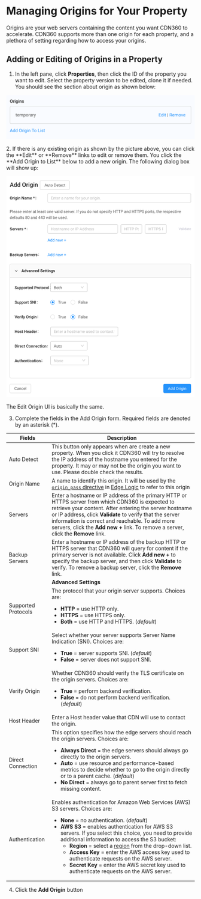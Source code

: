 
# Managing Origins for Your Property

Origins are your web servers containing the content you want CDN360 to accelerate. CDN360 supports more than one origin for each property, and a plethora of setting regarding how to access your origins.

## Adding or Editing of Origins in a Property

1. In the left pane, click **Properties**, then click the ID of the property you want to edit. Select the property version to be edited, clone it if needed. You should see the section about origin as shown below:
<p align="center"><img src="/docs/resources/images/OriginList.png" alt="Upload Certificate Version" width="600"></p>
2. If there is any existing origin as shown by the picture above, you can click the **Edit** or **Remove** links to edit or remove them. You click the **Add Origin to List** below to add a new origin. The following dialog box will show up:
<p align="center"><img src="/docs/resources/images/Add Origin Page.png" alt="Upload Certificate Version" width="600"></p>
The Edit Origin UI is basically the same.

3. Complete the fields in the Add Origin form. Required fields are denoted by an asterisk (*).

| **Fields**             | **Description**                                       |
| ---------------------- | ----------------------------------------------------- |
| Auto Detect            | This button only appears when are create a new property. When you click it CDN360 will try to resolve the IP address of the hostname you entered for the property. It may or may not be the origin you want to use. Please double check the results.|
| Origin Name            | A name to identify this origin. It will be used by the [`origin_pass` directive](</docs/edge-logic/supported-directives.md#origin_pass>) in [Edge Logic](</docs/edge-logic/>) to refer to this origin|
| Servers                | Enter a hostname or IP address of the primary HTTP or HTTPS server from which CDN360 is expected to retrieve your content. After entering the server hostname or IP address, click **Validate** to verify that the server information is correct and reachable. To add more servers, click the **Add new +** link. To remove a server, click the **Remove** link.|
| Backup Servers         | Enter a hostname or IP address of the backup HTTP or HTTPS server that CDN360 will query for content if the primary server is not available. Click **Add new +** to specify the backup server, and then click **Validate** to verify. To remove a backup server, click the **Remove** link.|
|| **Advanced Settings**                                                         |
| Supported Protocols   | The protocol that your origin server supports. Choices are: <ul><strong><li>HTTP</strong> = use HTTP only.<li><strong>HTTPS</strong> = use HTTPS only.<br><li><strong>Both</strong> = use HTTP and HTTPS. (*default*)</li></li>|
| Support SNI         | Select whether your server supports Server Name Indication (SNI). Choices are:<br><ul><li><strong>True</strong> = server supports SNI. (*default*)<li><strong>False</strong> = server does not support SNI.</li></li></ul>|
| Verify Origin         | Whether CDN360 should verify the TLS certificate on the origin servers. Choices are:<br><ul><li><strong>True</strong> = perform backend verification.<li><strong>False</strong> = do not perform backend verification. (*default*)</li></li></ul>|
| Host Header           | Enter a Host header value that CDN will use to contact the origin.|
| Direct Connection     | This option specifies how the edge servers should reach the origin servers. Choices are:<ul><li><strong>Always Direct</strong> = the edge servers should always go directly to the origin servers.<li><strong>Auto</strong> = use resource and performance-based metrics to decide whether to go to the origin directly or to a parent cache. (*default*)<li><strong>No Direct</strong> = always go to parent server first to fetch missing content.</ul>|
| Authentication        | Enables authentication for Amazon Web Services (AWS) S3 servers. Choices are:<ul><li><strong>None</strong> = no authentication. (*default*) <br><li><strong>AWS S3</strong> = enables authentication for AWS S3 servers. If you select this choice, you need to provide additional information to access the S3 bucket:<ul><li><strong>Region</strong> = select a [region](<https://docs.aws.amazon.com/AWSEC2/latest/UserGuide/using-regions-availability-zones.html>) from the drop-down list.<li><strong>Access Key</strong> = enter the AWS access key used to authenticate requests on the AWS server.<li><strong>Secret Key</strong> = enter the AWS secret key used to authenticate requests on the AWS server.</ul>|

4. Click the **Add Origin** button
